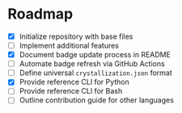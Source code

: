 # Roadmap

- [x] Initialize repository with base files
- [ ] Implement additional features
- [x] Document badge update process in README
- [ ] Automate badge refresh via GitHub Actions
- [ ] Define universal `crystallization.json` format
- [x] Provide reference CLI for Python
- [ ] Provide reference CLI for Bash
- [ ] Outline contribution guide for other languages

